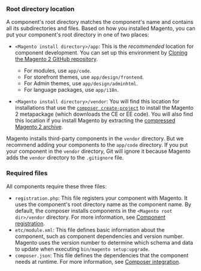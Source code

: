 ### Root directory location

A component's root directory matches the component's name and contains all its subdirectories and files. Based on how you installed Magento, you can put your component's root directory in one of two places:

* `<Magento install directory>/app`: This is the *recommended* location for component development. You can set up this environment by [Cloning the Magento 2 GitHub repository]({{page.baseurl}}/install-gde/prereq/dev_install.html).

  * For modules, use `app/code`.
  * For storefront themes, use `app/design/frontend`.
  * For Admin themes, use `app/design/adminhtml`.
  * For language packages, use `app/i18n`.

* `<Magento install directory>/vendor`: You will find this location for installations that use the [`composer create-project`]({{page.baseurl}}/install-gde/composer.html) to install the Magento 2 metapackage (which downloads the CE or EE code). You will also find this location if you install Magento by extracting the [compressed Magento 2 archive]({{page.baseurl}}/install-gde/prereq/zip_install.html).

Magento installs third-party components in the `vendor` directory. But we recommend adding your components to the `app/code` directory. If you put your component in the `vendor` directory, Git will ignore it because Magento adds the `vendor` directory to the `.gitignore` file.

### Required files

All components require these three files:

*	`registration.php`: This file registers your component with Magento. It uses the component's root directory name as the component name. By default, the composer installs components in the `<Magento root dir>/vendor` directory. For more information, see [Component registration]({{page.baseurl}}/extension-dev-guide/build/component-registration.html).
*	`etc/module.xml`: This file defines basic information about the component, such as component dependencies and version number. Magento uses the version number to determine which schema and data to update when executing `bin/magento setup:upgrade`.
*	`composer.json`: This file defines the dependencies that the component needs at runtime. For more information, see [Composer integration]({{page.baseurl}}/extension-dev-guide/build/composer-integration.html).

